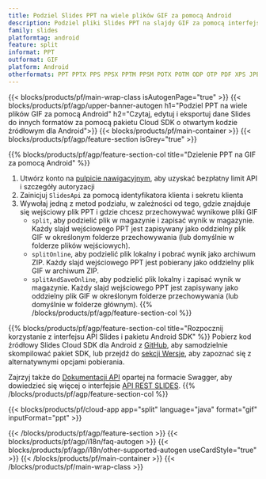 ```yaml
---
title: Podziel Slides PPT na wiele plików GIF za pomocą Android
description: Podziel pliki Slides PPT na slajdy GIF za pomocą interfejsu API REST i pakietu Android SDK o otwartym kodzie źródłowym
family: slides
platformtag: android
feature: split
informat: PPT
outformat: GIF
platform: Android
otherformats: PPT PPTX PPS PPSX PPTM PPSM POTX POTM ODP OTP PDF XPS JPEG PNG BMP TIFF SVG HTML5 XAML
---
```


{{< blocks/products/pf/main-wrap-class isAutogenPage="true" >}}
{{< blocks/products/pf/agp/upper-banner-autogen h1="Podziel PPT na wiele plików GIF za pomocą Android" h2="Czytaj, edytuj i eksportuj dane Slides do innych formatów za pomocą pakietu Cloud SDK o otwartym kodzie źródłowym dla Android">}}
{{< blocks/products/pf/main-container >}}
{{< blocks/products/pf/agp/feature-section isGrey="true" >}}

{{% blocks/products/pf/agp/feature-section-col title="Dzielenie PPT na GIF za pomocą Android" %}}
1. Utwórz konto na <a href="https://dashboard.aspose.cloud/">pulpicie nawigacyjnym</a>, aby uzyskać bezpłatny limit API i szczegóły autoryzacji
1. Zainicjuj ```SlidesApi``` za pomocą identyfikatora klienta i sekretu klienta
1. Wywołaj jedną z metod podziału, w zależności od tego, gdzie znajduje się wejściowy plik PPT i gdzie chcesz przechowywać wynikowe pliki GIF
    - ```split```, aby podzielić plik w magazynie i zapisać wynik w magazynie. Każdy slajd wejściowego PPT jest zapisywany jako oddzielny plik GIF w określonym folderze przechowywania (lub domyślnie w folderze plików wejściowych).
    - ```splitOnline```, aby podzielić plik lokalny i pobrać wynik jako archiwum ZIP. Każdy slajd wejściowego PPT jest pobierany jako oddzielny plik GIF w archiwum ZIP.
    - ```splitAndSaveOnline```, aby podzielić plik lokalny i zapisać wynik w magazynie. Każdy slajd wejściowego PPT jest zapisywany jako oddzielny plik GIF w określonym folderze przechowywania (lub domyślnie w folderze głównym).
{{% /blocks/products/pf/agp/feature-section-col %}}

{{% blocks/products/pf/agp/feature-section-col title="Rozpocznij korzystanie z interfejsu API Slides i pakietu Android SDK" %}}
Pobierz kod źródłowy Slides Cloud SDK dla Android z [GitHub](https://github.com/aspose-slides-cloud/aspose-slides-cloud-android), aby samodzielnie skompilować pakiet SDK, lub przejdź do [sekcji Wersje](https://releases.aspose.cloud/), aby zapoznać się z alternatywnymi opcjami pobierania.

Zajrzyj także do [Dokumentacji API](https://apireference.aspose.cloud/slides/) opartej na formacie Swagger, aby dowiedzieć się więcej o interfejsie [API REST SLIDES](https://products.aspose.cloud/slides/curl/).
{{% /blocks/products/pf/agp/feature-section-col %}}

{{< blocks/products/pf/cloud-app app="split" language="java" format="gif" inputFormat="ppt" >}}

{{< /blocks/products/pf/agp/feature-section >}}
{{< blocks/products/pf/agp/i18n/faq-autogen >}}
{{< blocks/products/pf/agp/i18n/other-supported-autogen useCardStyle="true" >}}
{{< /blocks/products/pf/main-container >}}
{{< /blocks/products/pf/main-wrap-class >}}